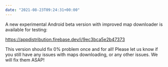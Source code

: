 ```yaml
---
date: "2021-08-23T09:24:31+00:00"
---
```


A new experimental Android beta version with improved map downloader is available for testing:  
  
<https://appdistribution.firebase.dev/i/9ec3bca5e2b47373>  
  
This version should fix 0% problem once and for all! Please let us know if you still have any issues with maps downloading, or any other issues. We will fix them ASAP!